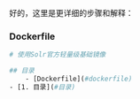 好的，这里是更详细的步骤和解释：

### Dockerfile

```dockerfile
# 使用Solr官方轻量级基础镜像

## 目录
    - [Dockerfile](#dockerfile)
- [1. 目录](#目录)


